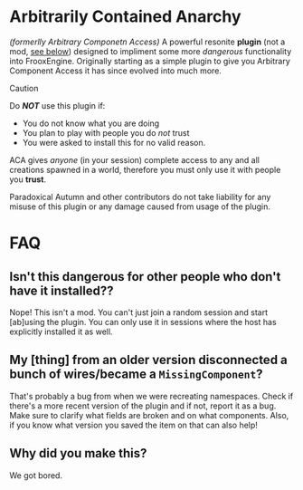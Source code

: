# Arbitrarily Contained Anarchy
*(formerlly Arbitrary Componetn Access)*
A powerful resonite **plugin** (not a mod, [see below](#isnt-this-dangerous-for-other-people-who-dont-have-it-installed)) designed to impliment some more *dangerous* functionality into FrooxEngine. Originally starting as a simple plugin to give you Arbitrary Component Access it has since evolved into much more.

> [!CAUTION]
>
> Do ***NOT*** use this plugin if:
> - You do not know what you are doing
> - You plan to play with people you do *not* trust
> - You were asked to install this for no valid reason.
> 
> ACA gives *anyone* (in your session) complete access to any and all creations spawned in a world, therefore you must only use it with people you __trust__.
> 
> Paradoxical Autumn and other contributors do not take liability for any misuse of this plugin or any damage caused from usage of the plugin.

# FAQ
## Isn't this dangerous for other people who don't have it installed??
Nope! This isn't a mod. You can't just join a random session and start [ab]using the plugin. You can only use it in sessions where the host has explicitly installed it as well.

## My [thing] from an older version disconnected a bunch of wires/became a `MissingComponent`?
That's probably a bug from when we were recreating namespaces. Check if there's a more recent version of the plugin and if not, report it as a bug. Make sure to clarify what fields are broken and on what components. Also, if you know what version you saved the item on that can also help!

## Why did you make this?
We got bored.
